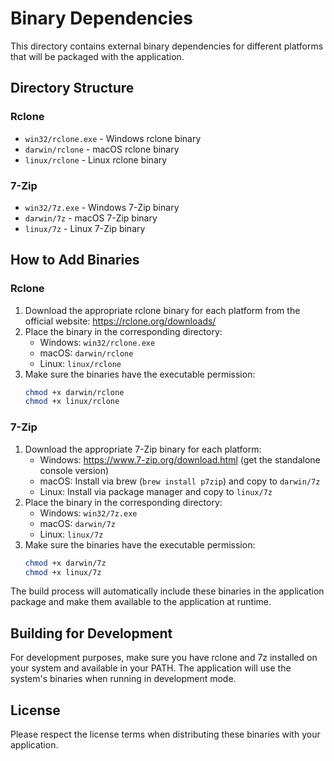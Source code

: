 # Binary Dependencies

This directory contains external binary dependencies for different platforms that will be packaged with the application.

## Directory Structure

### Rclone
- `win32/rclone.exe` - Windows rclone binary
- `darwin/rclone` - macOS rclone binary
- `linux/rclone` - Linux rclone binary

### 7-Zip
- `win32/7z.exe` - Windows 7-Zip binary
- `darwin/7z` - macOS 7-Zip binary
- `linux/7z` - Linux 7-Zip binary

## How to Add Binaries

### Rclone
1. Download the appropriate rclone binary for each platform from the official website: https://rclone.org/downloads/
2. Place the binary in the corresponding directory:
   - Windows: `win32/rclone.exe`
   - macOS: `darwin/rclone`
   - Linux: `linux/rclone`
3. Make sure the binaries have the executable permission:
   ```bash
   chmod +x darwin/rclone
   chmod +x linux/rclone
   ```

### 7-Zip
1. Download the appropriate 7-Zip binary for each platform:
   - Windows: https://www.7-zip.org/download.html (get the standalone console version)
   - macOS: Install via brew (`brew install p7zip`) and copy to `darwin/7z`
   - Linux: Install via package manager and copy to `linux/7z`
2. Place the binary in the corresponding directory:
   - Windows: `win32/7z.exe`
   - macOS: `darwin/7z`
   - Linux: `linux/7z`
3. Make sure the binaries have the executable permission:
   ```bash
   chmod +x darwin/7z
   chmod +x linux/7z
   ```

The build process will automatically include these binaries in the application package and make them available to the application at runtime.

## Building for Development

For development purposes, make sure you have rclone and 7z installed on your system and available in your PATH. The application will use the system's binaries when running in development mode.

## License

Please respect the license terms when distributing these binaries with your application. 